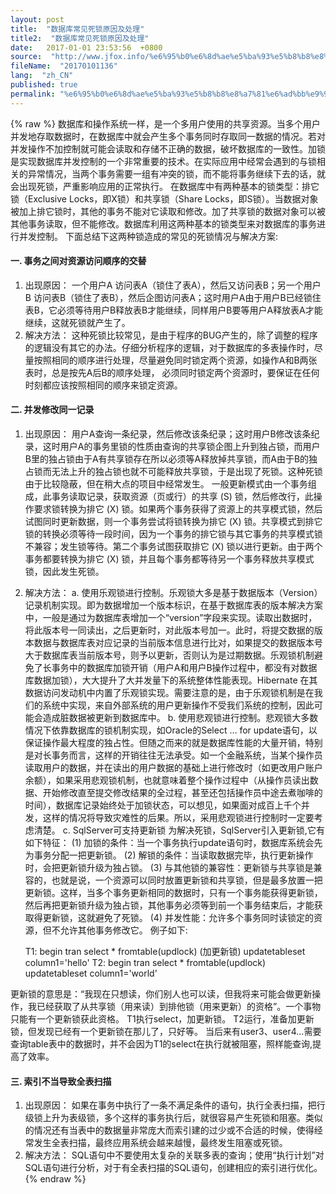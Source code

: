 ```yaml
---
layout: post
title:  "数据库常见死锁原因及处理"
title2:  "数据库常见死锁原因及处理"
date:   2017-01-01 23:53:56  +0800
source:  "http://www.jfox.info/%e6%95%b0%e6%8d%ae%e5%ba%93%e5%b8%b8%e8%a7%81%e6%ad%bb%e9%94%81%e5%8e%9f%e5%9b%a0%e5%8f%8a%e5%a4%84%e7%90%86.html"
fileName:  "20170101136"
lang:  "zh_CN"
published: true
permalink: "%e6%95%b0%e6%8d%ae%e5%ba%93%e5%b8%b8%e8%a7%81%e6%ad%bb%e9%94%81%e5%8e%9f%e5%9b%a0%e5%8f%8a%e5%a4%84%e7%90%86.html"
---
```

{% raw %}
数据库和操作系统一样，是一个多用户使用的共享资源。当多个用户并发地存取数据时，在数据库中就会产生多个事务同时存取同一数据的情况。若对并发操作不加控制就可能会读取和存储不正确的数据，破坏数据库的一致性。加锁是实现数据库并发控制的一个非常重要的技术。在实际应用中经常会遇到的与锁相关的异常情况，当两个事务需要一组有冲突的锁，而不能将事务继续下去的话，就会出现死锁，严重影响应用的正常执行。 
在数据库中有两种基本的锁类型：排它锁（Exclusive Locks，即X锁）和共享锁（Share Locks，即S锁）。当数据对象被加上排它锁时，其他的事务不能对它读取和修改。加了共享锁的数据对象可以被其他事务读取，但不能修改。数据库利用这两种基本的锁类型来对数据库的事务进行并发控制。 
下面总结下这两种锁造成的常见的死锁情况与解决方案:

#### **一. 事务之间对资源访问顺序的交替**

1. 出现原因： 
一个用户A 访问表A（锁住了表A），然后又访问表B；另一个用户B 访问表B（锁住了表B），然后企图访问表A；这时用户A由于用户B已经锁住表B，它必须等待用户B释放表B才能继续，同样用户B要等用户A释放表A才能继续，这就死锁就产生了。
2. 解决方法： 
这种死锁比较常见，是由于程序的BUG产生的，除了调整的程序的逻辑没有其它的办法。仔细分析程序的逻辑，对于数据库的多表操作时，尽量按照相同的顺序进行处理，尽量避免同时锁定两个资源，如操作A和B两张表时，总是按先A后B的顺序处理， 必须同时锁定两个资源时，要保证在任何时刻都应该按照相同的顺序来锁定资源。

#### **二. 并发修改同一记录**

1. 出现原因： 
用户A查询一条纪录，然后修改该条纪录；这时用户B修改该条纪录，这时用户A的事务里锁的性质由查询的共享锁企图上升到独占锁，而用户B里的独占锁由于A有共享锁存在所以必须等A释放掉共享锁，而A由于B的独占锁而无法上升的独占锁也就不可能释放共享锁，于是出现了死锁。这种死锁由于比较隐蔽，但在稍大点的项目中经常发生。 
一般更新模式由一个事务组成，此事务读取记录，获取资源（页或行）的共享 (S) 锁，然后修改行，此操作要求锁转换为排它 (X) 锁。如果两个事务获得了资源上的共享模式锁，然后试图同时更新数据，则一个事务尝试将锁转换为排它 (X) 锁。共享模式到排它锁的转换必须等待一段时间，因为一个事务的排它锁与其它事务的共享模式锁不兼容；发生锁等待。第二个事务试图获取排它 (X) 锁以进行更新。由于两个事务都要转换为排它 (X) 锁，并且每个事务都等待另一个事务释放共享模式锁，因此发生死锁。
2. 解决方法： 
a. 使用乐观锁进行控制。乐观锁大多是基于数据版本（Version）记录机制实现。即为数据增加一个版本标识，在基于数据库表的版本解决方案中，一般是通过为数据库表增加一个“version”字段来实现。读取出数据时，将此版本号一同读出，之后更新时，对此版本号加一。此时，将提交数据的版本数据与数据库表对应记录的当前版本信息进行比对，如果提交的数据版本号大于数据库表当前版本号，则予以更新，否则认为是过期数据。乐观锁机制避免了长事务中的数据库加锁开销（用户A和用户B操作过程中，都没有对数据库数据加锁），大大提升了大并发量下的系统整体性能表现。Hibernate 在其数据访问发动机中内置了乐观锁实现。需要注意的是，由于乐观锁机制是在我们的系统中实现，来自外部系统的用户更新操作不受我们系统的控制，因此可能会造成脏数据被更新到数据库中。 
b. 使用悲观锁进行控制。悲观锁大多数情况下依靠数据库的锁机制实现，如Oracle的Select … for update语句，以保证操作最大程度的独占性。但随之而来的就是数据库性能的大量开销，特别是对长事务而言，这样的开销往往无法承受。如一个金融系统，当某个操作员读取用户的数据，并在读出的用户数据的基础上进行修改时（如更改用户账户余额），如果采用悲观锁机制，也就意味着整个操作过程中（从操作员读出数据、开始修改直至提交修改结果的全过程，甚至还包括操作员中途去煮咖啡的时间），数据库记录始终处于加锁状态，可以想见，如果面对成百上千个并发，这样的情况将导致灾难性的后果。所以，采用悲观锁进行控制时一定要考虑清楚。 
c. SqlServer可支持更新锁 
为解决死锁，SqlServer引入更新锁,它有如下特征： 
(1) 加锁的条件：当一个事务执行update语句时，数据库系统会先为事务分配一把更新锁。 
(2) 解锁的条件：当读取数据完毕，执行更新操作时，会把更新锁升级为独占锁。 
(3) 与其他锁的兼容性：更新锁与共享锁是兼容的，也就是说，一个资源可以同时放置更新锁和共享锁，但是最多放置一把更新锁。这样，当多个事务更新相同的数据时，只有一个事务能获得更新锁，然后再把更新锁升级为独占锁，其他事务必须等到前一个事务结束后，才能获取得更新锁，这就避免了死锁。 
(4) 并发性能：允许多个事务同时读锁定的资源，但不允许其他事务修改它。 
例子如下:

    T1:
    begin tran select * fromtable(updlock) (加更新锁) updatetableset column1='hello' T2: begin tran select * fromtable(updlock) updatetableset column1='world'

更新锁的意思是：“我现在只想读，你们别人也可以读，但我将来可能会做更新操作，我已经获取了从共享锁（用来读）到排他锁（用来更新）的资格”。一个事物只能有一个更新锁获此资格。 
T1执行select，加更新锁。 
T2运行，准备加更新锁，但发现已经有一个更新锁在那儿了，只好等。 
当后来有user3、user4…需要查询table表中的数据时，并不会因为T1的select在执行就被阻塞，照样能查询,提高了效率。

#### **三. 索引不当导致全表扫描**

1. 出现原因： 
如果在事务中执行了一条不满足条件的语句，执行全表扫描，把行级锁上升为表级锁，多个这样的事务执行后，就很容易产生死锁和阻塞。类似的情况还有当表中的数据量非常庞大而索引建的过少或不合适的时候，使得经常发生全表扫描，最终应用系统会越来越慢，最终发生阻塞或死锁。
2. 解决方法： 
SQL语句中不要使用太复杂的关联多表的查询；使用“执行计划”对SQL语句进行分析，对于有全表扫描的SQL语句，创建相应的索引进行优化。
{% endraw %}

